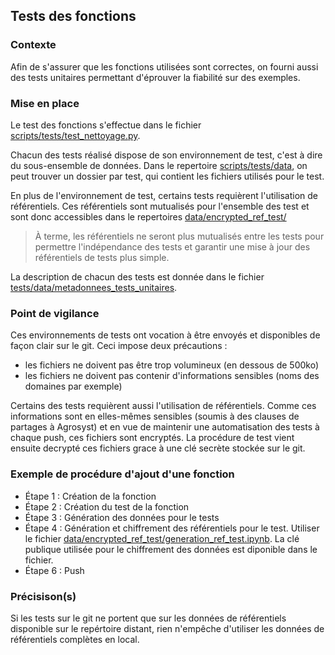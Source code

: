 ## Tests des fonctions 

### Contexte 
Afin de s'assurer que les fonctions utilisées sont correctes, on fourni aussi des tests unitaires permettant d'éprouver la fiabilité sur des exemples. 

### Mise en place
Le test des fonctions s'effectue dans le fichier [scripts/tests/test_nettoyage.py](test_nettoyage.py). 

Chacun des tests réalisé dispose de son environnement de test, c'est à dire du sous-ensemble de données. 
Dans le repertoire [scripts/tests/data](data/), on peut trouver un dossier par test, qui contient les fichiers utilisés pour le test. 

En plus de l'environnement de test, certains tests requièrent l'utilisation de référentiels. Ces référentiels sont mutualisés pour l'ensemble des test et sont donc accessibles dans le repertoires  [data/encrypted_ref_test/](../data/encrypted_ref_test/)
> À terme, les référentiels ne seront plus mutualisés entre les tests pour permettre l'indépendance des tests et garantir une mise à jour des référentiels de tests plus simple.


La description de chacun des tests est donnée dans le fichier [tests/data/metadonnees_tests_unitaires](data/metadonnees_tests_unitaires.csv).

### Point de vigilance
Ces environnements de tests ont vocation à être envoyés et disponibles de façon clair sur le git. Ceci impose deux précautions :
- les fichiers ne doivent pas être trop volumineux (en dessous de 500ko)
- les fichiers ne doivent pas contenir d'informations sensibles (noms des domaines par exemple)


Certains des tests requièrent aussi l'utilisation de référentiels. Comme ces informations sont en elles-mêmes sensibles (soumis à des clauses de partages à Agrosyst) et en vue de maintenir une automatisation des tests à chaque push, ces fichiers sont encryptés. La procédure de test vient ensuite decrypté ces fichiers grace à une clé secrète stockée sur le git. 

### Exemple de procédure d'ajout d'une fonction 

- Étape 1 : Création de la fonction 
- Étape 2 : Création du test de la fonction
- Étape 3 : Génération des données pour le tests
- Étape 4 : Génération et chiffrement des référentiels pour le test. Utiliser le fichier [data/encrypted_ref_test/generation_ref_test.ipynb](../data/encrypted_ref_test/generation_ref_test.ipynb). La clé publique utilisée pour le chiffrement des données est diponible dans le fichier. 
- Étape 6 : Push


### Précisison(s)

Si les tests sur le git ne portent que sur les données de référentiels disponible sur le repértoire distant, rien n'empêche d'utiliser les données de référentiels complètes en local.